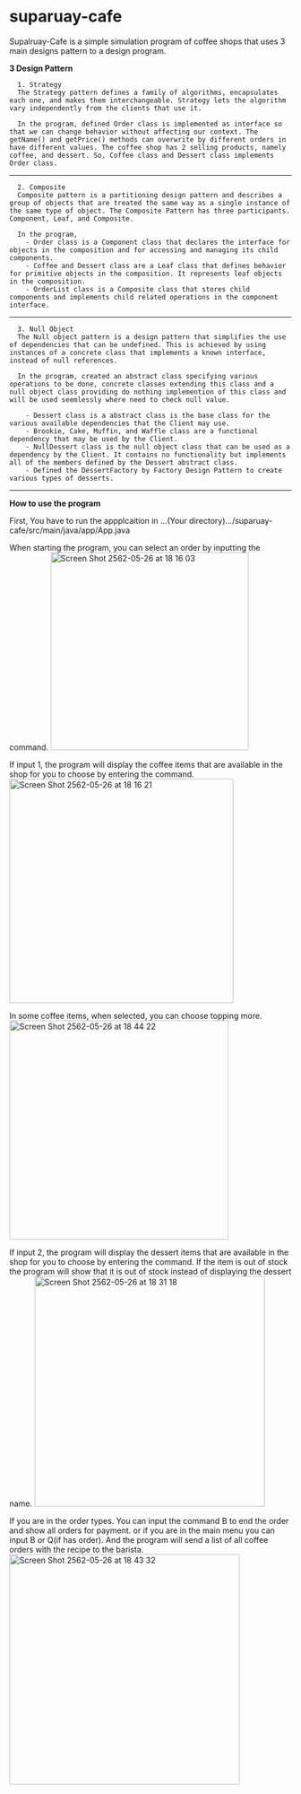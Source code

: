 # suparuay-cafe

Supalruay-Cafe is a simple simulation program of coffee shops that uses 3 main designs pattern to a design program.


**3 Design Pattern**


      1. Strategy
      The Strategy pattern defines a family of algorithms, encapsulates each one, and makes them interchangeable. Strategy lets the algorithm vary independently from the clients that use it.
      
      In the program, defined Order class is implemented as interface so that we can change behavior without affecting our context. The getName() and getPrice() methods can overwrite by different orders in have different values. The coffee shop has 2 selling products, namely coffee, and dessert. So, Coffee class and Dessert class implements Order class. 
      
      
------   
  
      2. Composite
      Composite pattern is a partitioning design pattern and describes a group of objects that are treated the same way as a single instance of the same type of object. The Composite Pattern has three participants. Component, Leaf, and Composite.
  
      In the program,
        - Order class is a Component class that declares the interface for objects in the composition and for accessing and managing its child components.
        - Coffee and Dessert class are a Leaf class that defines behavior for primitive objects in the composition. It represents leaf objects in the composition.
        - OrderList class is a Composite class that stores child components and implements child related operations in the component interface.
              
------     
      
      3. Null Object
      The Null object pattern is a design pattern that simplifies the use of dependencies that can be undefined. This is achieved by using instances of a concrete class that implements a known interface, instead of null references.
      
      In the program, created an abstract class specifying various operations to be done, concrete classes extending this class and a null object class providing do nothing implemention of this class and will be used seemlessly where need to check null value.
      
        - Dessert class is a abstract class is the base class for the various available dependencies that the Client may use.
        - Brookie, Cake, Muffin, and Waffle class are a functional dependency that may be used by the Client.
        - NullDessert class is the null object class that can be used as a dependency by the Client. It contains no functionality but implements all of the members defined by the Dessert abstract class.
        - Defined the DessertFactory by Factory Design Pattern to create various types of desserts.
      
------  

**How to use the program**

First, You have to run the appplcaition in ...(Your directory).../suparuay-cafe/src/main/java/app/App.java

When starting the program, you can select an order by inputting the command.
<img width="353" alt="Screen Shot 2562-05-26 at 18 16 03" src="https://user-images.githubusercontent.com/32286346/58381162-37fb5500-7fe4-11e9-8e7a-cf2a09e9d314.png">

If input 1, the program will display the coffee items that are available in the shop for you to choose by entering the command.
<img width="400" alt="Screen Shot 2562-05-26 at 18 16 21" src="https://user-images.githubusercontent.com/32286346/58381212-8872b280-7fe4-11e9-9972-077e2520508f.png">


In some coffee items, when selected, you can choose topping more.
<img width="391" alt="Screen Shot 2562-05-26 at 18 44 22" src="https://user-images.githubusercontent.com/32286346/58381349-6aa64d00-7fe6-11e9-99d9-1f76e243a596.png">


If input 2, the program will display the dessert items that are available in the shop for you to choose by entering the command. If the item is out of stock the program will show that it is out of stock instead of displaying the dessert name.
<img width="411" alt="Screen Shot 2562-05-26 at 18 31 18" src="https://user-images.githubusercontent.com/32286346/58381213-8dcffd00-7fe4-11e9-8033-b83936ac74d4.png">


If you are in the order types. You can input the command B to end the order and show all orders for payment. or if you are in the main menu you can input B or Q(if has order).
And the program will send a list of all coffee orders with the recipe to the barista.
<img width="411" alt="Screen Shot 2562-05-26 at 18 43 32" src="https://user-images.githubusercontent.com/32286346/58381366-84479480-7fe6-11e9-9258-f8bae635cead.png">



